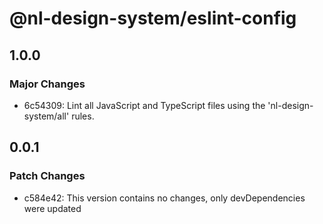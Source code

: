 # @nl-design-system/eslint-config

## 1.0.0

### Major Changes

- 6c54309: Lint all JavaScript and TypeScript files using the 'nl-design-system/all' rules.

## 0.0.1

### Patch Changes

- c584e42: This version contains no changes, only devDependencies were updated
